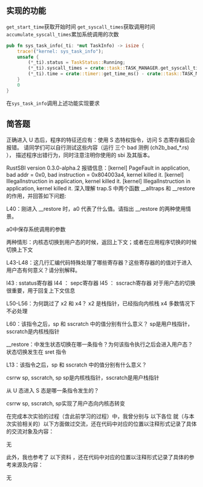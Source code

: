 ## 实现的功能
`get_start_time`获取开始时间
`get_syscall_times`获取调用时间
`accumulate_syscall_times`累加系统调用的次数

```rust
pub fn sys_task_info(_ti: *mut TaskInfo) -> isize {
    trace!("kernel: sys_task_info");
    unsafe {
        (*_ti).status = TaskStatus::Running;
        (*_ti).syscall_times = crate::task::TASK_MANAGER.get_syscall_times();
        (*_ti).time = crate::timer::get_time_ms() - crate::task::TASK_MANAGER.get_start_time();
    }
    0
}
```
在`sys_task_info`调用上述功能实现要求

## 简答题

正确进入 U 态后，程序的特征还应有：使用 S 态特权指令，访问 S 态寄存器后会报错。 请同学们可以自行测试这些内容（运行 三个 bad 测例 (ch2b_bad_*.rs) ）， 描述程序出错行为，同时注意注明你使用的 sbi 及其版本。

 RustSBI version 0.3.0-alpha.2
 报错信息：[kernel] PageFault in application, bad addr = 0x0, bad instruction = 0x804003a4, kernel killed it.
[kernel] IllegalInstruction in application, kernel killed it.
[kernel] IllegalInstruction in application, kernel killed it.
 深入理解 trap.S 中两个函数 __alltraps 和 __restore 的作用，并回答如下问题:

L40：刚进入 __restore 时，a0 代表了什么值。请指出 __restore 的两种使用情景。

a0中保存系统调用的参数

两种情形：内核态切换到用户态的时候，返回上下文；或者在应用程序切换的时候切换上下文



L43-L48：这几行汇编代码特殊处理了哪些寄存器？这些寄存器的的值对于进入用户态有何意义？请分别解释。

l43 : sstatus寄存器
l44 ： sepc寄存器
l45 ： sscrach寄存器
对于用户态的切换很重要，用于回复上下文信息

L50-L56：为何跳过了 x2 和 x4？
x2 是栈指针，已经指向内核栈
x4 多数情况下不必处理

L60：该指令之后，sp 和 sscratch 中的值分别有什么意义？
sp是用户栈指针，sscratch是内核栈指针

__restore：中发生状态切换在哪一条指令？为何该指令执行之后会进入用户态？
状态切换发生在 sret 指令

L13：该指令之后，sp 和 sscratch 中的值分别有什么意义？

csrrw sp, sscratch, sp
sp是内核栈指针，sscratch是用户栈指针

从 U 态进入 S 态是哪一条指令发生的？

csrrw sp, sscratch, sp实现了用户态向内核态转变

在完成本次实验的过程（含此前学习的过程）中，我曾分别与 以下各位 就（与本次实验相关的）以下方面做过交流，还在代码中对应的位置以注释形式记录了具体的交流对象及内容：

无

此外，我也参考了 以下资料 ，还在代码中对应的位置以注释形式记录了具体的参考来源及内容：

无